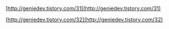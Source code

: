 [http://geniedev.tistory.com/31](http://geniedev.tistory.com/31)

[http://geniedev.tistory.com/32](http://geniedev.tistory.com/32)
